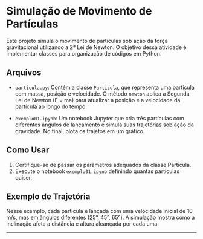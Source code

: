 # Simulação de Movimento de Partículas

Este projeto simula o movimento de partículas sob ação da força gravitacional utilizando a 2ª Lei de Newton. O objetivo dessa atividade é implementar classes para organização de códigos em Python.

## Arquivos

- `particula.py`: Contém a classe `Particula`, que representa uma partícula com massa, posição e velocidade. O método `newton` aplica a Segunda Lei de Newton (F = ma) para atualizar a posição e a velocidade da partícula ao longo do tempo.
  
- `exemplo01.ipynb`: Um notebook Jupyter que cria três partículas com diferentes ângulos de lançamento e simula suas trajetórias sob ação da gravidade. No final, plota os trajetos em um gráfico.

## Como Usar

1. Certifique-se de passar os parâmetros adequados da classe Particula.
2. Execute o notebook `exemplo01.ipynb` definindo quantas partículas quiser.

## Exemplo de Trajetória

Nesse exemplo, cada partícula é lançada com uma velocidade inicial de 10 m/s, mas em ângulos diferentes (25°, 45°, 65°). A simulação mostra como a inclinação afeta a distância e altura alcançada por cada uma.

---

